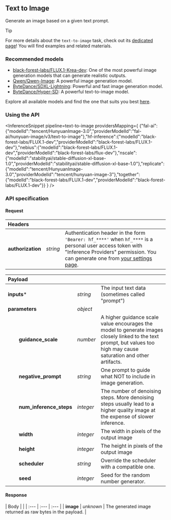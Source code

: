 <!---
This markdown file has been generated from a script. Please do not edit it directly.
For more details, check out:
- the `generate.ts` script: https://github.com/huggingface/hub-docs/blob/main/scripts/inference-providers/scripts/generate.ts
- the task template defining the sections in the page: https://github.com/huggingface/hub-docs/tree/main/scripts/inference-providers/templates/task/text-to-image.handlebars
- the input jsonschema specifications used to generate the input markdown table: https://github.com/huggingface/huggingface.js/blob/main/packages/tasks/src/tasks/text-to-image/spec/input.json
- the output jsonschema specifications used to generate the output markdown table: https://github.com/huggingface/huggingface.js/blob/main/packages/tasks/src/tasks/text-to-image/spec/output.json
- the snippets used to generate the example:
  - curl: https://github.com/huggingface/huggingface.js/blob/main/packages/tasks/src/snippets/curl.ts
  - python: https://github.com/huggingface/huggingface.js/blob/main/packages/tasks/src/snippets/python.ts
  - javascript: https://github.com/huggingface/huggingface.js/blob/main/packages/tasks/src/snippets/js.ts
- the "tasks" content for recommended models: https://huggingface.co/api/tasks
--->

## Text to Image

Generate an image based on a given text prompt.

> [!TIP]
> For more details about the `text-to-image` task, check out its [dedicated page](https://huggingface.co/tasks/text-to-image)! You will find examples and related materials.


### Recommended models

- [black-forest-labs/FLUX.1-Krea-dev](https://huggingface.co/black-forest-labs/FLUX.1-Krea-dev): One of the most powerful image generation models that can generate realistic outputs.
- [Qwen/Qwen-Image](https://huggingface.co/Qwen/Qwen-Image): A powerful image generation model.
- [ByteDance/SDXL-Lightning](https://huggingface.co/ByteDance/SDXL-Lightning): Powerful and fast image generation model.
- [ByteDance/Hyper-SD](https://huggingface.co/ByteDance/Hyper-SD): A powerful text-to-image model.

Explore all available models and find the one that suits you best [here](https://huggingface.co/models?inference=warm&pipeline_tag=text-to-image&sort=trending).

### Using the API


<InferenceSnippet
    pipeline=text-to-image
    providersMapping={ {"fal-ai":{"modelId":"tencent/HunyuanImage-3.0","providerModelId":"fal-ai/hunyuan-image/v3/text-to-image"},"hf-inference":{"modelId":"black-forest-labs/FLUX.1-dev","providerModelId":"black-forest-labs/FLUX.1-dev"},"nebius":{"modelId":"black-forest-labs/FLUX.1-dev","providerModelId":"black-forest-labs/flux-dev"},"nscale":{"modelId":"stabilityai/stable-diffusion-xl-base-1.0","providerModelId":"stabilityai/stable-diffusion-xl-base-1.0"},"replicate":{"modelId":"tencent/HunyuanImage-3.0","providerModelId":"tencent/hunyuan-image-3"},"together":{"modelId":"black-forest-labs/FLUX.1-dev","providerModelId":"black-forest-labs/FLUX.1-dev"}} }
/>



### API specification

#### Request

| Headers |   |    |
| :--- | :--- | :--- |
| **authorization** | _string_ | Authentication header in the form `'Bearer: hf_****'` when `hf_****` is a personal user access token with "Inference Providers" permission. You can generate one from [your settings page](https://huggingface.co/settings/tokens/new?ownUserPermissions=inference.serverless.write&tokenType=fineGrained). |


| Payload |  |  |
| :--- | :--- | :--- |
| **inputs*** | _string_ | The input text data (sometimes called "prompt") |
| **parameters** | _object_ |  |
| **&nbsp;&nbsp;&nbsp;&nbsp;&nbsp;&nbsp;&nbsp;&nbsp;guidance_scale** | _number_ | A higher guidance scale value encourages the model to generate images closely linked to the text prompt, but values too high may cause saturation and other artifacts. |
| **&nbsp;&nbsp;&nbsp;&nbsp;&nbsp;&nbsp;&nbsp;&nbsp;negative_prompt** | _string_ | One prompt to guide what NOT to include in image generation. |
| **&nbsp;&nbsp;&nbsp;&nbsp;&nbsp;&nbsp;&nbsp;&nbsp;num_inference_steps** | _integer_ | The number of denoising steps. More denoising steps usually lead to a higher quality image at the expense of slower inference. |
| **&nbsp;&nbsp;&nbsp;&nbsp;&nbsp;&nbsp;&nbsp;&nbsp;width** | _integer_ | The width in pixels of the output image |
| **&nbsp;&nbsp;&nbsp;&nbsp;&nbsp;&nbsp;&nbsp;&nbsp;height** | _integer_ | The height in pixels of the output image |
| **&nbsp;&nbsp;&nbsp;&nbsp;&nbsp;&nbsp;&nbsp;&nbsp;scheduler** | _string_ | Override the scheduler with a compatible one. |
| **&nbsp;&nbsp;&nbsp;&nbsp;&nbsp;&nbsp;&nbsp;&nbsp;seed** | _integer_ | Seed for the random number generator. |


#### Response

| Body |  |
| :--- | :--- | :--- |
| **image** | _unknown_ | The generated image returned as raw bytes in the payload. |

